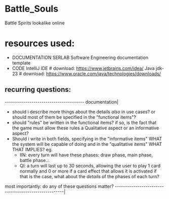 # Battle_Souls
Battle Spirits lookalike online

# resources used:
*  DOCUMENTATION
      SERLAB Software Engineering documentation template
* CODE
      IntelliJ IDE
        # download: https://www.jetbrains.com/idea/
      Java jdk-23
        # download: https://www.oracle.com/java/technologies/downloads/

## recurring questions:
--------------------------------------- documentation| 
+ should i describe more things about the details *also* in use cases? or should most of them be specified in the "functional items"?
+ should "rules" be written in the functional items? if so, is the fact that the game must allow these rules a Qualitative aspect or an informative aspect?
+ Should i write in both fields, specifying in the "informative items" WHAT the system will be capable of doing and in the        "qualitative items" WHAT THAT IMPLIES?
  eg.
   - IIN: every turn will have these phases:
          draw phase, main phase, battle phase...
   - QI: a turn will last up to 30 seconds, allowing the user to play 1 card normally and 0 or more if a card effect that allows it       is activated
  if that is the case, what about the _details_ of the phases of each turn?



most importantly: do any of these questions matter?
-----------------------------------------------------|
